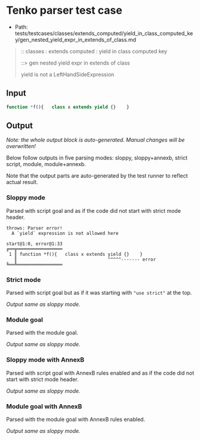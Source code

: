 # Tenko parser test case

- Path: tests/testcases/classes/extends_computed/yield_in_class_computed_key/gen_nested_yield_expr_in_extends_of_class.md

> :: classes : extends computed : yield in class computed key
>
> ::> gen nested yield expr in extends of class
>
> yield is not a LeftHandSideExpression

## Input

`````js
function *f(){   class x extends yield {}    }
`````

## Output

_Note: the whole output block is auto-generated. Manual changes will be overwritten!_

Below follow outputs in five parsing modes: sloppy, sloppy+annexb, strict script, module, module+annexb.

Note that the output parts are auto-generated by the test runner to reflect actual result.

### Sloppy mode

Parsed with script goal and as if the code did not start with strict mode header.

`````
throws: Parser error!
  A `yield` expression is not allowed here

start@1:0, error@1:33
╔══╦═════════════════
 1 ║ function *f(){   class x extends yield {}    }
   ║                                  ^^^^^------- error
╚══╩═════════════════

`````

### Strict mode

Parsed with script goal but as if it was starting with `"use strict"` at the top.

_Output same as sloppy mode._

### Module goal

Parsed with the module goal.

_Output same as sloppy mode._

### Sloppy mode with AnnexB

Parsed with script goal with AnnexB rules enabled and as if the code did not start with strict mode header.

_Output same as sloppy mode._

### Module goal with AnnexB

Parsed with the module goal with AnnexB rules enabled.

_Output same as sloppy mode._
